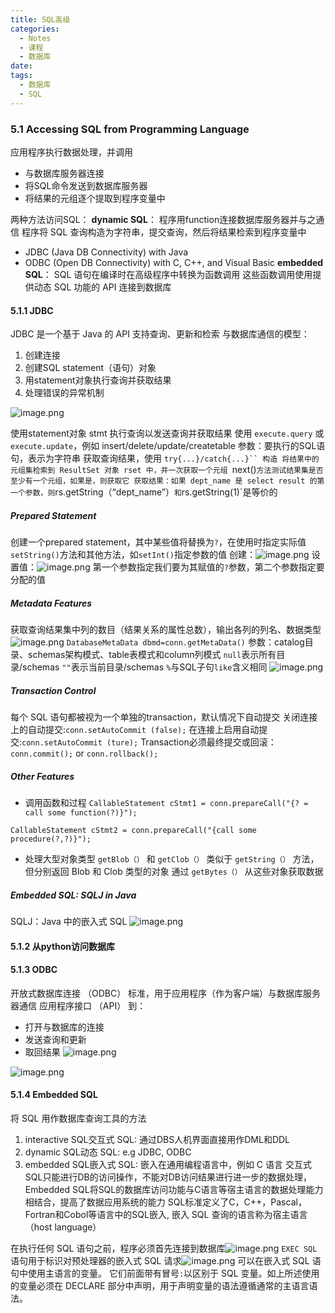 ```yaml
---
title: SQL高级
categories:
  - Notes
  - 课程
  - 数据库
date: 
tags:
  - 数据库
  - SQL
---
```

### 5.1 Accessing SQL from Programming Language
应用程序执行数据处理，并调用
- 与数据库服务器连接
- 将SQL命令发送到数据库服务器
- 将结果的元组逐个提取到程序变量中

两种方法访问SQL：
**dynamic SQL**：
程序用function连接数据库服务器并与之通信
程序将 SQL 查询构造为字符串，提交查询，然后将结果检索到程序变量中
- JDBC (Java DB Connectivity) with Java
- ODBC (Open DB Connectivity) with C, C++, and Visual Basic
**embedded SQL**：
SQL 语句在编译时在高级程序中转换为函数调用
这些函数调用使用提供动态 SQL 功能的 API 连接到数据库

#### 5.1.1 JDBC
JDBC 是一个基于 Java 的 API
支持查询、更新和检索
与数据库通信的模型：
1. 创建连接
2. 创建SQL statement（语句）对象
3. 用statement对象执行查询并获取结果
4. 处理错误的异常机制

![image.png](https://cdn.jsdelivr.net/gh/zhengyangWang1/image@main/img/20231023103147.png)

使用statement对象 stmt 执行查询以发送查询并获取结果
使用 `execute.query` 或 `execute.update`，例如 insert/delete/update/createtable
参数：要执行的SQL语句，表示为字符串
获取查询结果，使用 `try{...}/catch{...}`` 构造
将结果中的元组集检索到 ResultSet 对象 rset 中，并一次获取一个元组
`next()`方法测试结果集是否至少有一个元组，如果是，则获取它
获取结果：如果 dept_name 是 select result 的第一个参数，则`rs.getString（“dept_name”）` 和 `rs.getString(1)`是等价的

##### Prepared Statement
创建一个prepared statement，其中某些值将替换为`?`，在使用时指定实际值
`setString()`方法和其他方法，如`setInt()`指定参数的值
创建：![image.png](https://cdn.jsdelivr.net/gh/zhengyangWang1/image@main/img/20231023105724.png)
设置值：![image.png](https://cdn.jsdelivr.net/gh/zhengyangWang1/image@main/img/20231023105834.png)
第一个参数指定我们要为其赋值的`?`参数，第二个参数指定要分配的值

##### Metadata Features
获取查询结果集中列的数目（结果关系的属性总数），输出各列的列名、数据类型
![image.png](https://cdn.jsdelivr.net/gh/zhengyangWang1/image@main/img/20231023110241.png)
`DatabaseMetaData dbmd=conn.getMetaData()`
参数：catalog目录、schemas架构模式、table表模式和column列模式
`null`表示所有目录/schemas
`""`表示当前目录/schemas
`%`与SQL子句`like`含义相同
![image.png](https://cdn.jsdelivr.net/gh/zhengyangWang1/image@main/img/20231023111208.png)

##### Transaction Control
每个 SQL 语句都被视为一个单独的transaction，默认情况下自动提交
关闭连接上的自动提交:`conn.setAutoCommit (false);`
在连接上启用自动提交:`conn.setAutoCommit (ture);`
Transaction必须最终提交或回滚：`conn.commit();` or `conn.rollback();`

##### Other Features
- 调用函数和过程
`CallableStatement cStmt1 = conn.prepareCall("{? = call some function(?)}");`

`CallableStatement cStmt2 = conn.prepareCall("{call some procedure(?,?)}");`
- 处理大型对象类型
`getBlob（）` 和 `getClob（）` 类似于 `getString（）` 方法，但分别返回 Blob 和 Clob 类型的对象
通过 `getBytes（）` 从这些对象获取数据

##### Embedded SQL: SQLJ in Java
SQLJ：Java 中的嵌入式 SQL
![image.png](https://cdn.jsdelivr.net/gh/zhengyangWang1/image@main/img/20231023112106.png)


#### 5.1.2 从python访问数据库
#### 5.1.3 ODBC
开放式数据库连接 （ODBC） 标准，用于应用程序（作为客户端）与数据库服务器通信
应用程序接口 （API） 到：
- 打开与数据库的连接
- 发送查询和更新
- 取回结果
![image.png](https://cdn.jsdelivr.net/gh/zhengyangWang1/image@main/img/20231023112333.png)

![image.png](https://cdn.jsdelivr.net/gh/zhengyangWang1/image@main/img/20231023113307.png)

#### 5.1.4 Embedded SQL
将 SQL 用作数据库查询工具的方法
1. interactive SQL交互式 SQL: 通过DBS人机界面直接用作DML和DDL
2. dynamic SQL动态 SQL: e.g JDBC, ODBC
3. embedded SQL嵌入式 SQL: 嵌入在通用编程语言中，例如 C 语言
交互式SQL只能进行DB的访问操作，不能对DB访问结果进行进一步的数据处理，Embedded SQL将SQL的数据库访问功能与C语言等宿主语言的数据处理能力相结合，提高了数据应用系统的能力
SQL标准定义了C，C++，Pascal，Fortran和Cobol等语言中的SQL嵌入, 嵌入 SQL 查询的语言称为宿主语言（host language）

在执行任何 SQL 语句之前，程序必须首先连接到数据库![image.png](https://cdn.jsdelivr.net/gh/zhengyangWang1/image@main/img/20231023114744.png)
`EXEC SQL`语句用于标识对预处理器的嵌入式 SQL 请求![image.png](https://cdn.jsdelivr.net/gh/zhengyangWang1/image@main/img/20231023114708.png)
可以在嵌入式 SQL 语句中使用主语言的变量。 它们前面带有冒号`:`以区别于 SQL 变量。如上所述使用的变量必须在 DECLARE 部分中声明，用于声明变量的语法遵循通常的主语言语法。
